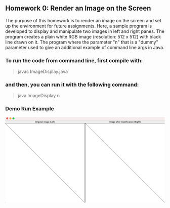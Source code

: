 ## Homework 0: Render an Image on the Screen

The purpose of this homework is to render an image on the screen and set up the environment for 
future assignments. Here, a sample program is developed to display and manipulate two images in 
left and right panes. The program creates a plain white RGB image (resolution: 512 x 512) 
with black line drawn on it. The program where the parameter "n" that is a "dummy" parameter
used to give an additional example of command line args in Java.

### To run the code from command line, first compile with:

> javac ImageDisplay.java

### and then, you can run it with the following command:

> java ImageDisplay n

### Demo Run Example

![demo-run](assets/demo-run.png)